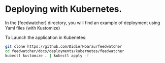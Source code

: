 # Deploying with Kubernetes.

In the [feedwatcher] directory, you will find an example of deployment using Yaml files (with Kustomize)

To Launch the application in Kubenetes:

```bash
git clone https://github.com/DidierHoarau/feedwatcher
cd feedwatcher/docs/deployments/kubernetes/feedwatcher
kubectl kustomize . | kubectl apply -f -
```
